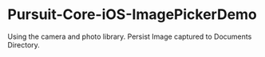 # Pursuit-Core-iOS-ImagePickerDemo
Using the camera and photo library. Persist Image captured to Documents Directory.
